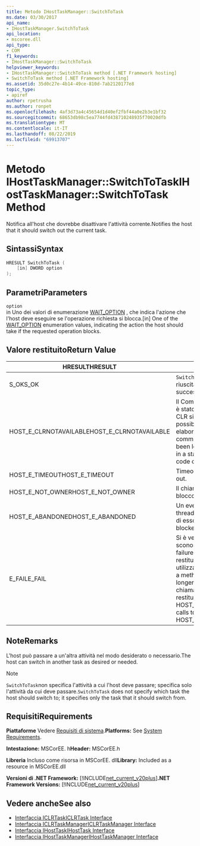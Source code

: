 ```yaml
---
title: Metodo IHostTaskManager::SwitchToTask
ms.date: 03/30/2017
api_name:
- IHostTaskManager.SwitchToTask
api_location:
- mscoree.dll
api_type:
- COM
f1_keywords:
- IHostTaskManager::SwitchToTask
helpviewer_keywords:
- IHostTaskManager::SwitchToTask method [.NET Framework hosting]
- SwitchToTask method [.NET Framework hosting]
ms.assetid: 35d0c27e-4b14-49ce-810d-7ab2120177e8
topic_type:
- apiref
author: rpetrusha
ms.author: ronpet
ms.openlocfilehash: 4af3d73a4c45654d1d40ef2fbf44a0e2b3e1bf32
ms.sourcegitcommit: 68653db98c5ea7744fd438710248935f70020dfb
ms.translationtype: MT
ms.contentlocale: it-IT
ms.lasthandoff: 08/22/2019
ms.locfileid: "69913707"
---
```

# <a name="ihosttaskmanagerswitchtotask-method"></a><span data-ttu-id="2bbc1-102">Metodo IHostTaskManager::SwitchToTask</span><span class="sxs-lookup"><span data-stu-id="2bbc1-102">IHostTaskManager::SwitchToTask Method</span></span>
<span data-ttu-id="2bbc1-103">Notifica all'host che dovrebbe disattivare l'attività corrente.</span><span class="sxs-lookup"><span data-stu-id="2bbc1-103">Notifies the host that it should switch out the current task.</span></span>  
  
## <a name="syntax"></a><span data-ttu-id="2bbc1-104">Sintassi</span><span class="sxs-lookup"><span data-stu-id="2bbc1-104">Syntax</span></span>  
  
```cpp  
HRESULT SwitchToTask (  
    [in] DWORD option  
);  
```  
  
## <a name="parameters"></a><span data-ttu-id="2bbc1-105">Parametri</span><span class="sxs-lookup"><span data-stu-id="2bbc1-105">Parameters</span></span>  
 `option`  
 <span data-ttu-id="2bbc1-106">in Uno dei valori di enumerazione [WAIT_OPTION](../../../../docs/framework/unmanaged-api/hosting/wait-option-enumeration.md) , che indica l'azione che l'host deve eseguire se l'operazione richiesta si blocca.</span><span class="sxs-lookup"><span data-stu-id="2bbc1-106">[in] One of the [WAIT_OPTION](../../../../docs/framework/unmanaged-api/hosting/wait-option-enumeration.md) enumeration values, indicating the action the host should take if the requested operation blocks.</span></span>  
  
## <a name="return-value"></a><span data-ttu-id="2bbc1-107">Valore restituito</span><span class="sxs-lookup"><span data-stu-id="2bbc1-107">Return Value</span></span>  
  
|<span data-ttu-id="2bbc1-108">HRESULT</span><span class="sxs-lookup"><span data-stu-id="2bbc1-108">HRESULT</span></span>|<span data-ttu-id="2bbc1-109">Descrizione</span><span class="sxs-lookup"><span data-stu-id="2bbc1-109">Description</span></span>|  
|-------------|-----------------|  
|<span data-ttu-id="2bbc1-110">S_OK</span><span class="sxs-lookup"><span data-stu-id="2bbc1-110">S_OK</span></span>|<span data-ttu-id="2bbc1-111">`SwitchToTask`la restituzione è riuscita.</span><span class="sxs-lookup"><span data-stu-id="2bbc1-111">`SwitchToTask` returned successfully.</span></span>|  
|<span data-ttu-id="2bbc1-112">HOST_E_CLRNOTAVAILABLE</span><span class="sxs-lookup"><span data-stu-id="2bbc1-112">HOST_E_CLRNOTAVAILABLE</span></span>|<span data-ttu-id="2bbc1-113">Il Common Language Runtime (CLR) non è stato caricato in un processo oppure CLR si trova in uno stato in cui non è possibile eseguire codice gestito o elaborare la chiamata correttamente.</span><span class="sxs-lookup"><span data-stu-id="2bbc1-113">The common language runtime (CLR) has not been loaded into a process, or the CLR is in a state in which it cannot run managed code or process the call successfully.</span></span>|  
|<span data-ttu-id="2bbc1-114">HOST_E_TIMEOUT</span><span class="sxs-lookup"><span data-stu-id="2bbc1-114">HOST_E_TIMEOUT</span></span>|<span data-ttu-id="2bbc1-115">Timeout della chiamata.</span><span class="sxs-lookup"><span data-stu-id="2bbc1-115">The call timed out.</span></span>|  
|<span data-ttu-id="2bbc1-116">HOST_E_NOT_OWNER</span><span class="sxs-lookup"><span data-stu-id="2bbc1-116">HOST_E_NOT_OWNER</span></span>|<span data-ttu-id="2bbc1-117">Il chiamante non è il proprietario del blocco.</span><span class="sxs-lookup"><span data-stu-id="2bbc1-117">The caller does not own the lock.</span></span>|  
|<span data-ttu-id="2bbc1-118">HOST_E_ABANDONED</span><span class="sxs-lookup"><span data-stu-id="2bbc1-118">HOST_E_ABANDONED</span></span>|<span data-ttu-id="2bbc1-119">Un evento è stato annullato mentre un thread bloccato o Fiber era in attesa su di esso.</span><span class="sxs-lookup"><span data-stu-id="2bbc1-119">An event was canceled while a blocked thread or fiber was waiting on it.</span></span>|  
|<span data-ttu-id="2bbc1-120">E_FAIL</span><span class="sxs-lookup"><span data-stu-id="2bbc1-120">E_FAIL</span></span>|<span data-ttu-id="2bbc1-121">Si è verificato un errore irreversibile sconosciuto.</span><span class="sxs-lookup"><span data-stu-id="2bbc1-121">An unknown catastrophic failure occurred.</span></span> <span data-ttu-id="2bbc1-122">Quando un metodo restituisce E_FAIL, CLR non è più utilizzabile all'interno del processo.</span><span class="sxs-lookup"><span data-stu-id="2bbc1-122">When a method returns E_FAIL, the CLR is no longer usable within the process.</span></span> <span data-ttu-id="2bbc1-123">Le chiamate successive ai metodi di hosting restituiscono HOST_E_CLRNOTAVAILABLE.</span><span class="sxs-lookup"><span data-stu-id="2bbc1-123">Subsequent calls to hosting methods return HOST_E_CLRNOTAVAILABLE.</span></span>|  
  
## <a name="remarks"></a><span data-ttu-id="2bbc1-124">Note</span><span class="sxs-lookup"><span data-stu-id="2bbc1-124">Remarks</span></span>  
 <span data-ttu-id="2bbc1-125">L'host può passare a un'altra attività nel modo desiderato o necessario.</span><span class="sxs-lookup"><span data-stu-id="2bbc1-125">The host can switch in another task as desired or needed.</span></span>  
  
> [!NOTE]
> <span data-ttu-id="2bbc1-126">`SwitchToTask`non specifica l'attività a cui l'host deve passare; specifica solo l'attività da cui deve passare.</span><span class="sxs-lookup"><span data-stu-id="2bbc1-126">`SwitchToTask` does not specify which task the host should switch to; it specifies only the task that it should switch from.</span></span>  
  
## <a name="requirements"></a><span data-ttu-id="2bbc1-127">Requisiti</span><span class="sxs-lookup"><span data-stu-id="2bbc1-127">Requirements</span></span>  
 <span data-ttu-id="2bbc1-128">**Piattaforme** Vedere [Requisiti di sistema](../../../../docs/framework/get-started/system-requirements.md).</span><span class="sxs-lookup"><span data-stu-id="2bbc1-128">**Platforms:** See [System Requirements](../../../../docs/framework/get-started/system-requirements.md).</span></span>  
  
 <span data-ttu-id="2bbc1-129">**Intestazione:** MSCorEE. h</span><span class="sxs-lookup"><span data-stu-id="2bbc1-129">**Header:** MSCorEE.h</span></span>  
  
 <span data-ttu-id="2bbc1-130">**Libreria** Incluso come risorsa in MSCorEE. dll</span><span class="sxs-lookup"><span data-stu-id="2bbc1-130">**Library:** Included as a resource in MSCorEE.dll</span></span>  
  
 <span data-ttu-id="2bbc1-131">**Versioni di .NET Framework:** [!INCLUDE[net_current_v20plus](../../../../includes/net-current-v20plus-md.md)]</span><span class="sxs-lookup"><span data-stu-id="2bbc1-131">**.NET Framework Versions:** [!INCLUDE[net_current_v20plus](../../../../includes/net-current-v20plus-md.md)]</span></span>  
  
## <a name="see-also"></a><span data-ttu-id="2bbc1-132">Vedere anche</span><span class="sxs-lookup"><span data-stu-id="2bbc1-132">See also</span></span>

- [<span data-ttu-id="2bbc1-133">Interfaccia ICLRTask</span><span class="sxs-lookup"><span data-stu-id="2bbc1-133">ICLRTask Interface</span></span>](../../../../docs/framework/unmanaged-api/hosting/iclrtask-interface.md)
- [<span data-ttu-id="2bbc1-134">Interfaccia ICLRTaskManager</span><span class="sxs-lookup"><span data-stu-id="2bbc1-134">ICLRTaskManager Interface</span></span>](../../../../docs/framework/unmanaged-api/hosting/iclrtaskmanager-interface.md)
- [<span data-ttu-id="2bbc1-135">Interfaccia IHostTask</span><span class="sxs-lookup"><span data-stu-id="2bbc1-135">IHostTask Interface</span></span>](../../../../docs/framework/unmanaged-api/hosting/ihosttask-interface.md)
- [<span data-ttu-id="2bbc1-136">Interfaccia IHostTaskManager</span><span class="sxs-lookup"><span data-stu-id="2bbc1-136">IHostTaskManager Interface</span></span>](../../../../docs/framework/unmanaged-api/hosting/ihosttaskmanager-interface.md)
